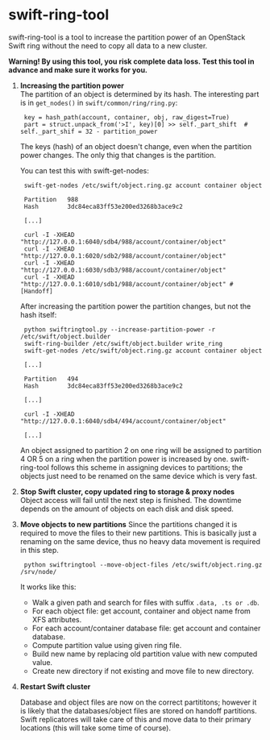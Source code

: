 # swift-ring-tool

swift-ring-tool is a tool to increase the partition power of an OpenStack Swift ring without the need to copy all data to a new cluster.

**Warning! By using this tool, you risk complete data loss. Test this tool in advance and make sure it works for you.**

1. **Increasing the partition power**  
    The partition of an object is determined by its hash. The interesting part is in `get_nodes()` in `swift/common/ring/ring.py`: 
        
        key = hash_path(account, container, obj, raw_digest=True)
        part = struct.unpack_from('>I', key)[0] >> self._part_shift  # self._part_shif = 32 - partition_power

    The keys (hash) of an object doesn't change, even when the partition power changes. The only thig that changes is the partition.

    You can test this with swift-get-nodes:

        swift-get-nodes /etc/swift/object.ring.gz account container object

        Partition   988
        Hash        3dc84eca83ff53e200ed3268b3ace9c2

        [...]

        curl -I -XHEAD "http://127.0.0.1:6040/sdb4/988/account/container/object"
        curl -I -XHEAD "http://127.0.0.1:6020/sdb2/988/account/container/object"
        curl -I -XHEAD "http://127.0.0.1:6030/sdb3/988/account/container/object"
        curl -I -XHEAD "http://127.0.0.1:6010/sdb1/988/account/container/object" # [Handoff]


    After increasing the partition power the partition changes, but not the hash itself:


        python swiftringtool.py --increase-partition-power -r /etc/swift/object.builder
        swift-ring-builder /etc/swift/object.builder write_ring
        swift-get-nodes /etc/swift/object.ring.gz account container object
        
        [...]
        
        Partition   494
        Hash        3dc84eca83ff53e200ed3268b3ace9c2
        
        [...]
        
        curl -I -XHEAD "http://127.0.0.1:6040/sdb4/494/account/container/object"
        
        [...]


    An object assigned to partition 2 on one ring will be assigned to partition 4 OR 5 on a ring when the partition power is increased by one.
    swift-ring-tool follows this scheme in assigning devices to partitions; the objects just need to be renamed on the same device which is very fast.
        

1. **Stop Swift cluster, copy updated ring to storage & proxy nodes**  
    Object access will fail until the next step is finished. The downtime depends on the amount of objects on each disk and disk speed.

1. **Move objects to new partitions**
    Since the partitions changed it is required to move the files to their new
    partitions. This is basically just a renaming on the same device, thus no
    heavy data movement is required in this step. 
    
        python swiftringtool --move-object-files /etc/swift/object.ring.gz /srv/node/
    
    It works like this:

    * Walk a given path and search for files with suffix `.data, .ts or .db`.
    * For each object file: get account, container and object name from XFS attributes.
    * For each account/container database file: get account and container database.
    * Compute partition value using given ring file.
    * Build new name by replacing old partition value with new computed value.
    * Create new directory if not existing and move file to new directory.  

    
1. **Restart Swift cluster**
    
    Database and object files are now on the correct partititons; however it is likely that the databases/object files are stored on 
    handoff partitions. Swift replicatores will take care of this and move data to their primary locations (this will take some time
    of course).
